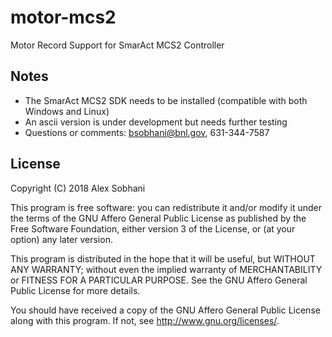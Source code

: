 # motor-mcs2
Motor Record Support for SmarAct MCS2 Controller

Notes
-------
* The SmarAct MCS2 SDK needs to be installed (compatible with both Windows and Linux)
* An ascii version is under development but needs further testing
* Questions or comments: bsobhani@bnl.gov, 631-344-7587

License
-------

Copyright (C) 2018 Alex Sobhani

This program is free software: you can redistribute it and/or modify
it under the terms of the GNU Affero General Public License as published by
the Free Software Foundation, either version 3 of the License, or
(at your option) any later version.

This program is distributed in the hope that it will be useful,
but WITHOUT ANY WARRANTY; without even the implied warranty of
MERCHANTABILITY or FITNESS FOR A PARTICULAR PURPOSE.  See the
GNU Affero General Public License for more details.

You should have received a copy of the GNU Affero General Public License
along with this program.  If not, see <http://www.gnu.org/licenses/>.
